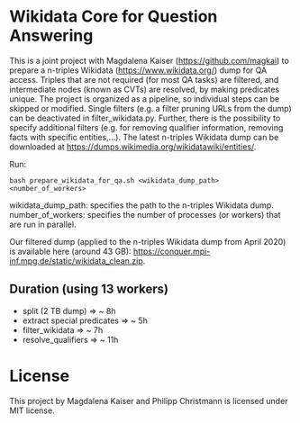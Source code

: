 # Wikidata Core for Question Answering

This is a joint project with Magdalena Kaiser (https://github.com/magkai) to prepare a n-triples Wikidata (https://www.wikidata.org/) dump for QA access.
Triples that are not required (for most QA tasks) are filtered, and intermediate nodes (known as CVTs)
are resolved, by making predicates unique. The project is organized as a pipeline, so individual steps
can be skipped or modified.
Single filters (e.g. a filter pruning URLs from the dump) can be deactivated in filter_wikidata.py. 
Further, there is the possibility to specify additional filters (e.g. for removing qualifier information, removing facts with specific entities,...).
The latest n-triples Wikidata dump can be downloaded at https://dumps.wikimedia.org/wikidatawiki/entities/.

Run: 
 ```shell
 bash prepare_wikidata_for_qa.sh <wikidata_dump_path> <number_of_workers>
 ```
wikidata_dump_path: specifies the path to the n-triples Wikidata dump.  
number_of_workers: specifies the number of processes (or workers) that are run in parallel.

Our filtered dump (applied to the n-triples Wikidata dump from April 2020) is available here (around 43 GB): https://conquer.mpi-inf.mpg.de/static/wikidata_clean.zip.
 
## Duration (using 13 workers)
* split (2 TB dump) 			=> ~ 8h  
* extract special predicates 	=> ~ 5h
* filter_wikidata 				=> ~ 7h
* resolve_qualifiers			=> ~ 11h

# License
This project by Magdalena Kaiser and Philipp Christmann is licensed under MIT license.
